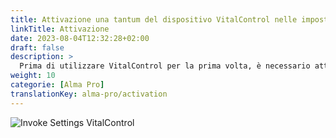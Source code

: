 ```yaml
---
title: Attivazione una tantum del dispositivo VitalControl nelle impostazioni del distributore automatico
linkTitle: Attivazione
date: 2023-08-04T12:32:28+02:00
draft: false
description: >
  Prima di utilizzare VitalControl per la prima volta, è necessario attivarlo una volta nelle impostazioni del distributore Alma Pro.
weight: 10
categorie: [Alma Pro]
translationKey: alma-pro/activation
---
```


![Invoke Settings VitalControl](../images/open-settings-vitalcontrol.png "Apri il menu delle impostazioni VitalControl")

